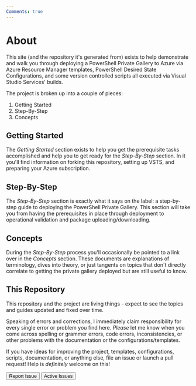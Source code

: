 ```yaml
---
Comments: true
---
```

# About
This site (and the repository it's generated from) exists to help demonstrate and walk you through deploying a PowerShell Private Gallery to Azure via Azure Resource Manager templates, PowerShell Desired State Configurations, and some version controlled scripts all executed via Visual Studio Services' builds.

The project is broken up into a couple of pieces:

1. Getting Started
2. Step-By-Step
3. Concepts

## Getting Started
The *Getting Started* section exists to help you get the prerequisite tasks accomplished and help you to get ready for the *Step-By-Step* section.
In it you'll find information on forking this repository, setting up VSTS, and preparing your Azure subscription.

## Step-By-Step
The *Step-By-Step* section is exactly what it says on the label: a step-by-step guide to deploying the PowerShell Private Gallery.
This section will take you from having the prerequisites in place through deployment to operational validation and package uploading/downloading.

## Concepts
During the *Step-By-Step* process you'll occasionally be pointed to a link over in the *Concepts* section.
These documents are explanations of terminology, dives into theory, or just tangents on topics that don't directly correlate to getting the private gallery deployed but are still useful to know.

## This Repository
This repository and the project are living things - expect to see the topics and guides updated and fixed over time.

Speaking of errors and corrections, I immediately claim responsibility for every single error or problem you find here.
*Please* let me know when you come across spelling or grammer errors, code errors, inconsistencies, or other problems with the documentation or the configurations/templates.

If you have ideas for improving the project, templates, configurations, scripts, documentation, or anything else, file an issue or launch a pull request! Help is *definitely* welcome on this!

<a href="https://github.com/michaeltlombardi/PSPrivateGalleryWalkthrough/issues/new"><button class="btn btn-primary" type="submit">Report Issue</button></a>
<a href="https://github.com/michaeltlombardi/PSPrivateGalleryWalkthrough/issues"><button class="btn btn-primary" type="submit">Active Issues</button></a>